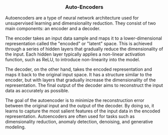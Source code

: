 <center> <h3> Auto-Encoders </h3> </center>

Autoencoders are a type of neural network architecture used for unsupervised learning and dimensionality reduction. They consist of two main components: an encoder and a decoder.

The encoder takes an input data sample and maps it to a lower-dimensional representation called the "encoded" or "latent" space. This is achieved through a series of hidden layers that gradually reduce the dimensionality of the input. Each hidden layer typically applies a non-linear activation function, such as ReLU, to introduce non-linearity into the model.

The decoder, on the other hand, takes the encoded representation and maps it back to the original input space. It has a structure similar to the encoder, but with layers that gradually increase the dimensionality of the representation. The final output of the decoder aims to reconstruct the input data as accurately as possible.

The goal of the autoencoder is to minimize the reconstruction error between the original input and the output of the decoder. By doing so, it learns to capture the most salient features of the input data in the encoded representation. Autoencoders are often used for tasks such as dimensionality reduction, anomaly detection, denoising, and generative modeling.
